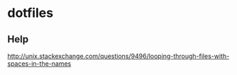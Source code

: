 # dotfiles

## Help
http://unix.stackexchange.com/questions/9496/looping-through-files-with-spaces-in-the-names
